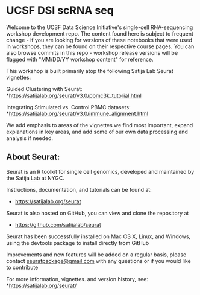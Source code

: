 # UCSF DSI scRNA seq

Welcome to the UCSF Data Science Initiative's single-cell RNA-sequencing workshop development repo. The content found here is subject to frequent change - if you are looking for versions of these notebooks that were used in workshops, they can be found on their respective course pages. You can also browse commits in this repo - workshop release versions will be flagged with "MM/DD/YY workshop content" for reference.

 This workshop is built primarily atop the following Satija Lab Seurat vignettes:

Guided Clustering with Seurat:
*https://satijalab.org/seurat/v3.0/pbmc3k_tutorial.html

Integrating Stimulated vs. Control PBMC datasets:
*https://satijalab.org/seurat/v3.0/immune_alignment.html

We add emphasis to areas of the vignettes we find most important, expand explanations in key areas, and add some of our own data processing and analysis if needed.

## About Seurat:

Seurat is an R toolkit for single cell genomics, developed and maintained by the Satija Lab at NYGC.

Instructions, documentation, and tutorials can be found at:
* https://satijalab.org/seurat

Seurat is also hosted on GitHub, you can view and clone the repository at
* https://github.com/satijalab/seurat

Seurat has been successfully installed on Mac OS X, Linux, and Windows, using the devtools package to install directly from GitHub

Improvements and new features will be added on a regular basis, please contact seuratpackage@gmail.com with any questions or if you would like to contribute

For more information, vignettes. and version history, see:
*https://satijalab.org/seurat/